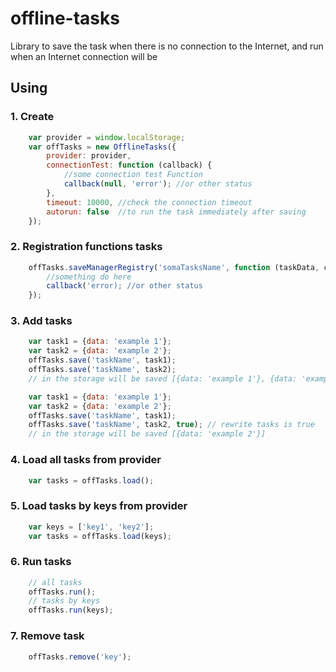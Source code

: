 # offline-tasks
Library to save the task when there is no connection to the Internet, and run when an Internet connection will be

## Using
### 1. Create
```js
    var provider = window.localStorage;
    var offTasks = new OfflineTasks({
        provider: provider,
        connectionTest: function (callback) {
            //some connection test Function
            callback(null, 'error'); //or other status
        },
        timeout: 10000, //check the connection timeout
        autorun: false  //to run the task immediately after saving
    });
```

### 2. Registration functions tasks
```js
    offTasks.saveManagerRegistry('somaTasksName', function (taskData, callback) {
        //something do here
        callback('error); //or other status
    });
```

### 3. Add tasks
```js
    var task1 = {data: 'example 1'};
    var task2 = {data: 'example 2'};
    offTasks.save('taskName', task1);
    offTasks.save('taskName', task2);
    // in the storage will be saved [{data: 'example 1'}, {data: 'example 2'}]
```
```js
    var task1 = {data: 'example 1'};
    var task2 = {data: 'example 2'};
    offTasks.save('taskName', task1);
    offTasks.save('taskName', task2, true); // rewrite tasks is true
    // in the storage will be saved [{data: 'example 2'}]
```

### 4. Load all tasks from provider
```js
    var tasks = offTasks.load();
```

### 5. Load tasks by keys from provider
```js
    var keys = ['key1', 'key2'];
    var tasks = offTasks.load(keys);
```

### 6. Run tasks
```js
    // all tasks
    offTasks.run();
    // tasks by keys
    offTasks.run(keys);
```

### 7. Remove task
```js
    offTasks.remove('key');
```